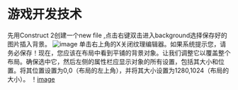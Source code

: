 # 游戏开发技术
先用Construct 2创建一个new file ,点击右键双击进入background选择保存好的图片插入背景。
![image](https://www.scirra.com/images/articles/insertobject.png)
单击右上角的X关闭纹理编辑器。如果系统提示您，请务必保存！现在，您应该在布局中看到平铺的背景对象。让我们调整它以覆盖整个布局。确保选中它，然后左侧的属性栏应显示对象的所有设置，包括其大小和位置。将其位置设置为0,0（布局的左上角），并将其大小设置为1280,1024（布局的大小）。
！[image](https://www.scirra.com/images/articles/tiledproperties.png)

